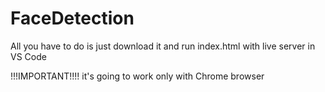 # FaceDetection
All you have to do is just download it and run index.html with live server in VS Code

!!!IMPORTANT!!!!
it's going to work only with Chrome browser

